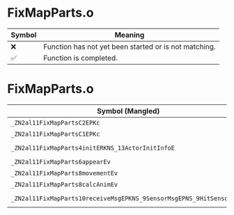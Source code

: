 # FixMapParts.o
| Symbol | Meaning 
| ------------- | ------------- 
| :x: | Function has not yet been started or is not matching. 
| :white_check_mark: | Function is completed. 


# FixMapParts.o
| Symbol (Mangled) | Symbol (Demangled) | Decompiled? |
| ------------- |  ------------- | ------------- |
| `_ZN2al11FixMapPartsC2EPKc` | `al::FixMapParts::FixMapParts(char const*)` | :white_check_mark: |
| `_ZN2al11FixMapPartsC1EPKc` | `al::FixMapParts::FixMapParts(char const*)` | :white_check_mark: |
| `_ZN2al11FixMapParts4initERKNS_13ActorInitInfoE` | `al::FixMapParts::init(al::ActorInitInfo const&)` | :white_check_mark: |
| `_ZN2al11FixMapParts6appearEv` | `al::FixMapParts::appear(void)` | :white_check_mark: |
| `_ZN2al11FixMapParts8movementEv` | `al::FixMapParts::movement(void)` | :white_check_mark: |
| `_ZN2al11FixMapParts8calcAnimEv` | `al::FixMapParts::calcAnim(void)` | :white_check_mark: |
| `_ZN2al11FixMapParts10receiveMsgEPKNS_9SensorMsgEPNS_9HitSensorES5_` | `al::FixMapParts::receiveMsg(al::SensorMsg const*,al::HitSensor *,al::HitSensor *)` | :white_check_mark: |
